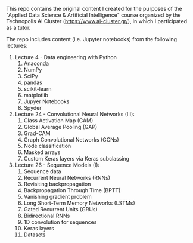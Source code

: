 This repo contains the original content I created for the purposes of the "Applied Data Science & Artificial Intelligence" course organized by the Technopolis AI Cluster (https://www.ai-cluster.gr/), in which I participated as a tutor.

The repo includes content (i.e. Jupyter notebooks) from the following lectures:

1. Lecture 4 - Data engineering with Python
	1. Anaconda
	2. NumPy
	3. SciPy
	4. pandas
	5. scikit-learn
	6. matplotlib
	7. Jupyer Notebooks
	8. Spyder
2. Lecture 24 - Convolutional Neural Networks (III):
	1. Class Activation Map (CAM)
	2. Global Average Pooling (GAP)
	3. Grad-CAM
	4. Graph Convolutional Networks (GCNs)
	5. Node classification
	6. Masked arrays
	7. Custom Keras layers via Keras subclassing
3. Lecture 26 - Sequence Models (I):
	1. Sequence data
	2. Recurrent Neural Networks (RNNs)
	3. Revisiting backpropagation
	4. Backpropagation Through Time (BPTT)
	5. Vanishing gradient problem
	6. Long Short-Term Memory Networks (LSTMs)
	7. Gated Recurrent Units (GRUs)
	8. Bidirectional RNNs
	9. 1D convolution for sequences
	10. Keras layers
	11. Datasets
